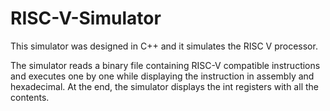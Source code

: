 # RISC-V-Simulator


This simulator was designed in C++ and it simulates the RISC V processor.

The simulator reads a binary file containing RISC-V compatible instructions and executes one by one while displaying the instruction in assembly and hexadecimal. At the end, the simulator displays the int registers with all the contents.
